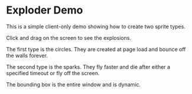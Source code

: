 # Exploder Demo

This is a simple client-only demo showing how to create two sprite types.

Click and drag on the screen to see the explosions.

The first type is the circles.  They are created at page load and bounce off the walls forever.

The second type is the sparks. They fly faster and die after either a specified timeout or fly off the screen.

The bounding box is the entire window and is dynamic.
